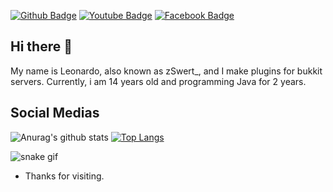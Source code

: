 [![Github Badge](https://img.shields.io/badge/-Github-000?style=flat-square&logo=Github&logoColor=white&link=https://github.com/Leonardo-ol/)](https://github.com/Leonardo-ol/)
[![Youtube Badge](https://img.shields.io/badge/-Youtube-red?style=flat-square&logo=Youtube&logoColor=white&link=https://youtube.com/channel/UCtnSTkS-W7LZuoZ4-g0iiHw)](https://youtube.com/channel/UCtnSTkS-W7LZuoZ4-g0iiHw)
[![Facebook Badge](https://img.shields.io/badge/-Facebook-blue?style=flat-square&logo=Facebook&logoColor=white&link=https:https://www.facebook.com/Leonardo.Oliveira45353)](https://www.facebook.com/Leonardo.Oliveira45353)

## Hi there 👋

My name is Leonardo, also known as zSwert_, and I make plugins for bukkit servers.
 Currently, i am 14 years old and programming Java for 2 years.

## Social Medias
![Anurag's github stats](https://github-readme-stats.vercel.app/api?username=Leonardo-ol&show_icons=true&theme=dark) 
[![Top Langs](https://github-readme-stats.vercel.app/api/top-langs/?username=Leonardo-ol&theme=dark)](https://github.com/anuraghazra/github-readme-stats)

![snake gif](https://github.com/Leonardo-ol/Leonardo-ol/blob/output/github-contribution-grid-snake.svg)

- Thanks for visiting.  
